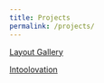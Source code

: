 ```yaml
---
title: Projects
permalink: /projects/
---
```


[Layout Gallery](/layout-gallery/)

[Intoolovation](https://intoolovation.com)

